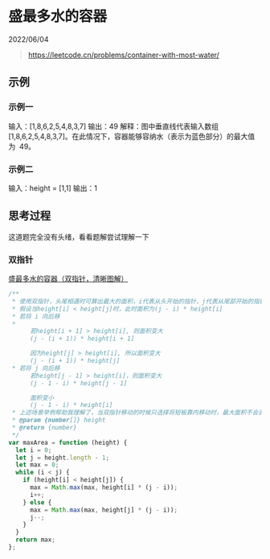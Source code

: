 # 盛最多水的容器

2022/06/04

> <https://leetcode.cn/problems/container-with-most-water/>

## 示例

### 示例一

输入：[1,8,6,2,5,4,8,3,7]
输出：49
解释：图中垂直线代表输入数组 [1,8,6,2,5,4,8,3,7]。在此情况下，容器能够容纳水（表示为蓝色部分）的最大值为  49。

### 示例二

输入：height = [1,1]
输出：1

## 思考过程

这道题完全没有头绪，看看题解尝试理解一下

### 双指针

[盛最多水的容器（双指针，清晰图解）](https://leetcode.cn/problems/container-with-most-water/solution/container-with-most-water-shuang-zhi-zhen-fa-yi-do/)

```javascript
/**
 * 使用双指针，头尾相遇时可算出最大的面积，i代表从头开始的指针，j代表从尾部开始的指针
 * 假设当height[i] < height[j]时，此时面积为(j - i) * height[i]
 * 若将 i 向后移
 *    
      若height[i + 1] > height[i], 则面积变大
      (j - (i + 1)) * height[i + 1]

      因为height[j] > height[i], 所以面积变大
      (j - (i + 1)) * height[j]
 * 若将 j 向后移
      若height[j - 1] > height[i]，则面积变大
      (j - 1 - i) * height[j - 1]

      面积变小
      (j - 1 - i) * height[i]
 * 上述场景举例帮助我理解了，当双指针移动的时候只选择将短板靠内移动时，最大面积不会丢失
 * @param {number[]} height
 * @return {number}
 */
var maxArea = function (height) {
  let i = 0;
  let j = height.length - 1;
  let max = 0;
  while (i < j) {
    if (height[i] < height[j]) {
      max = Math.max(max, height[i] * (j - i));
      i++;
    } else {
      max = Math.max(max, height[j] * (j - i));
      j--;
    }
  }
  return max;
};
```
